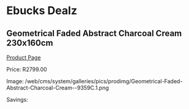 
# Ebucks Dealz
## Geometrical Faded Abstract Charcoal Cream 230x160cm
[Product Page](https://www.ebucks.com/web/shop/productSelected.do?prodId=1210201078&catId=1209942745)

Price: R2799.00

Image: /web/cms/system/galleries/pics/prodimg/Geometrical-Faded-Abstract-Charcoal-Cream--9359C.1.png

Savings: 


	